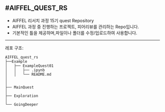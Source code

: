 #AIFFEL_QUEST_RS
---
- AIFFEL 리서치 과정 15기 quest Repository
- AIFFEL 과정 중 진행하는 프로젝트, 피어리뷰를 관리하는 Repo입니다.
- 기본적인 틀을 제공하며,파일이나 폴더를 수정/업로드하여 사용합니다.
---
레포 구조:
```
AIFFEL_quest_rs
├──Example
│   ├── ExampleQuest01
│   │   ├── .ipynb
│   │   └── README.md
│
│
├── MainQuest
│  
├── Exploration
│   
└── GoingDeeper
```